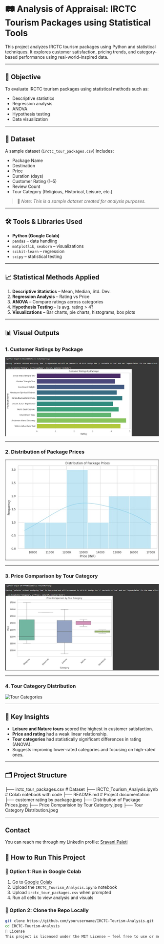 # 🛤️ Analysis of Appraisal: IRCTC Tourism Packages using Statistical Tools

This project analyzes IRCTC tourism packages using Python and statistical techniques. It explores customer satisfaction, pricing trends, and category-based performance using real-world-inspired data.

---

## 📌 Objective

To evaluate IRCTC tourism packages using statistical methods such as:
- Descriptive statistics
- Regression analysis
- ANOVA
- Hypothesis testing
- Data visualization

---

## 📁 Dataset

A sample dataset (`irctc_tour_packages.csv`) includes:
- Package Name
- Destination
- Price
- Duration (days)
- Customer Rating (1–5)
- Review Count
- Tour Category (Religious, Historical, Leisure, etc.)

> 🔹 *Note: This is a sample dataset created for analysis purposes.*

---

## 🛠️ Tools & Libraries Used

- **Python (Google Colab)**
- `pandas` – data handling
- `matplotlib`, `seaborn` – visualizations
- `scikit-learn` – regression
- `scipy` – statistical testing

---

## 📈 Statistical Methods Applied

1. **Descriptive Statistics** – Mean, Median, Std. Dev.
2. **Regression Analysis** – Rating vs Price
3. **ANOVA** – Compare ratings across categories
4. **Hypothesis Testing** – Is avg. rating > 4?
5. **Visualizations** – Bar charts, pie charts, histograms, box plots

---

## 📊 Visual Outputs

### 1. Customer Ratings by Package
![Customer Ratings](customer%20rating%20by%20package.jpeg)

---

### 2. Distribution of Package Prices
![Price Distribution](Distribution%20of%20Package%20Prices.jpeg)

---

### 3. Price Comparison by Tour Category
![Price Comparison](Price%20Comparision%20by%20Tour%20Category.jpeg)

---

### 4. Tour Category Distribution
![Tour Categories](Tour%20Category%20Distribution.jpeg)

---

## 🧠 Key Insights

- **Leisure and Nature tours** scored the highest in customer satisfaction.
- **Price and rating** had a weak linear relationship.
- **Tour categories** had statistically significant differences in rating (ANOVA).
- Suggests improving lower-rated categories and focusing on high-rated ones.

---

## 🗂️ Project Structure

├── irctc_tour_packages.csv # Dataset
├── IRCTC_Tourism_Analysis.ipynb # Colab notebook with code
├── README.md # Project documentation
├── customer rating by package.jpeg
├── Distribution of Package Prices.jpeg
├── Price Comparision by Tour Category.jpeg
├── Tour Category Distribution.jpeg


---

## Contact

You can reach me through my LinkedIn profile: [Sravani Paleti](https://www.linkedin.com/in/sravani-paleti-1082081a7)

## 🚀 How to Run This Project

### 🔹 Option 1: Run in Google Colab
1. Go to [Google Colab](https://colab.research.google.com/)
2. Upload the `IRCTC_Tourism_Analysis.ipynb` notebook
3. Upload `irctc_tour_packages.csv` when prompted
4. Run all cells to view analysis and visuals

### 🔹 Option 2: Clone the Repo Locally
```bash
git clone https://github.com/yourusername/IRCTC-Tourism-Analysis.git
cd IRCTC-Tourism-Analysis
📘 License
This project is licensed under the MIT License – feel free to use or modify it for educational or research purposes.


